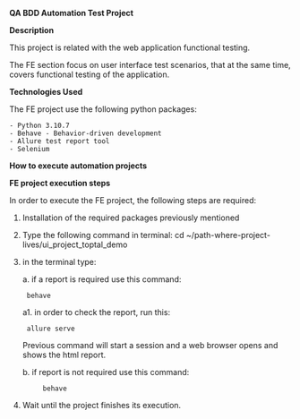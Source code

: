 **QA BDD Automation Test Project**

**Description**

This project is related with the web application functional testing.

The FE section focus on user interface test scenarios, that at the same time,
covers functional testing of the application.

**Technologies Used**

The FE project use the following python packages:

    - Python 3.10.7
    - Behave - Behavior-driven development
    - Allure test report tool
    - Selenium

**How to execute automation projects**

**FE project execution steps**

In order to execute the FE project, the following steps are required:

1. Installation of the required packages previously mentioned

2. Type the following command in terminal: cd ~/path-where-project-lives/ui_project_toptal_demo

3. in the terminal type:

    a. if a report is required use this command:

        behave

    a1. in order to check the report, run this:

        allure serve 

    Previous command will start a session and a web browser opens and shows the html report.

    b. if report is not required use this command:

            behave

5. Wait until the project finishes its execution.
